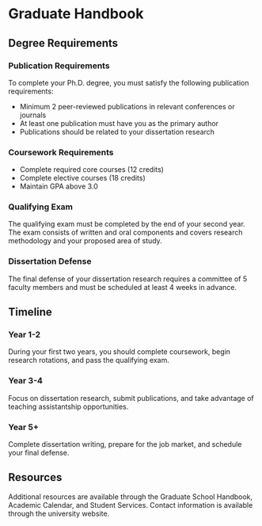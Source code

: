 # Graduate Handbook

## Degree Requirements

### Publication Requirements

To complete your Ph.D. degree, you must satisfy the following publication requirements:

- Minimum 2 peer-reviewed publications in relevant conferences or journals
- At least one publication must have you as the primary author
- Publications should be related to your dissertation research

### Coursework Requirements

- Complete required core courses (12 credits)
- Complete elective courses (18 credits)  
- Maintain GPA above 3.0

### Qualifying Exam

The qualifying exam must be completed by the end of your second year. The exam consists of written and oral components and covers research methodology and your proposed area of study.

### Dissertation Defense

The final defense of your dissertation research requires a committee of 5 faculty members and must be scheduled at least 4 weeks in advance.

## Timeline

### Year 1-2
During your first two years, you should complete coursework, begin research rotations, and pass the qualifying exam.

### Year 3-4
Focus on dissertation research, submit publications, and take advantage of teaching assistantship opportunities.

### Year 5+
Complete dissertation writing, prepare for the job market, and schedule your final defense.

## Resources

Additional resources are available through the Graduate School Handbook, Academic Calendar, and Student Services. Contact information is available through the university website.